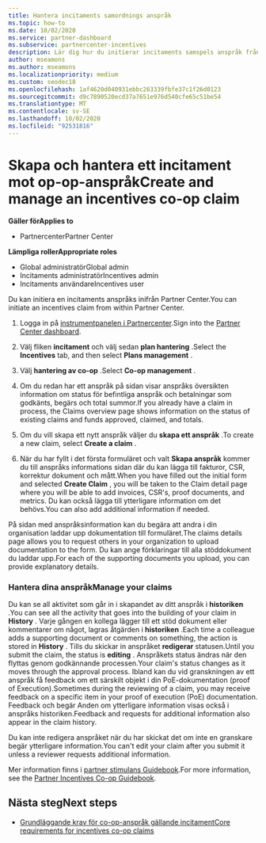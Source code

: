 ```yaml
---
title: Hantera incitaments samordnings anspråk
ms.topic: how-to
ms.date: 10/02/2020
ms.service: partner-dashboard
ms.subservice: partnercenter-incentives
description: Lär dig hur du initierar incitaments samspels anspråk från Partner Center. Du kan se all aktivitet som går in i skapandet av ditt anspråk i historiken.
author: mseamons
ms.author: mseamons
ms.localizationpriority: medium
ms.custom: seodec18
ms.openlocfilehash: 1af4620d040931ebbc263339fbfe37c1f26d0123
ms.sourcegitcommit: d9c7890520ecd37a7651e976d540cfe65c51be54
ms.translationtype: MT
ms.contentlocale: sv-SE
ms.lasthandoff: 10/02/2020
ms.locfileid: "92531816"
---
```

# <a name="create-and-manage-an-incentives-co-op-claim"></a><span data-ttu-id="82871-104">Skapa och hantera ett incitament mot op-op-anspråk</span><span class="sxs-lookup"><span data-stu-id="82871-104">Create and manage an incentives co-op claim</span></span>

<span data-ttu-id="82871-105">**Gäller för**</span><span class="sxs-lookup"><span data-stu-id="82871-105">**Applies to**</span></span>

- <span data-ttu-id="82871-106">Partnercenter</span><span class="sxs-lookup"><span data-stu-id="82871-106">Partner Center</span></span>

<span data-ttu-id="82871-107">**Lämpliga roller**</span><span class="sxs-lookup"><span data-stu-id="82871-107">**Appropriate roles**</span></span>

- <span data-ttu-id="82871-108">Global administratör</span><span class="sxs-lookup"><span data-stu-id="82871-108">Global admin</span></span>
- <span data-ttu-id="82871-109">Incitaments administratör</span><span class="sxs-lookup"><span data-stu-id="82871-109">Incentives admin</span></span>
- <span data-ttu-id="82871-110">Incitaments användare</span><span class="sxs-lookup"><span data-stu-id="82871-110">Incentives user</span></span>

<span data-ttu-id="82871-111">Du kan initiera en incitaments anspråks inifrån Partner Center.</span><span class="sxs-lookup"><span data-stu-id="82871-111">You can initiate an incentives claim from within Partner Center.</span></span>

1. <span data-ttu-id="82871-112">Logga in på [instrumentpanelen i Partnercenter](https://partner.microsoft.com/dashboard/).</span><span class="sxs-lookup"><span data-stu-id="82871-112">Sign into the [Partner Center dashboard](https://partner.microsoft.com/dashboard/).</span></span>

2. <span data-ttu-id="82871-113">Välj fliken **incitament** och välj sedan **plan hantering** .</span><span class="sxs-lookup"><span data-stu-id="82871-113">Select the **Incentives** tab, and then select **Plans management** .</span></span>

3. <span data-ttu-id="82871-114">Välj **hantering av co-op** .</span><span class="sxs-lookup"><span data-stu-id="82871-114">Select **Co-op management** .</span></span>

4. <span data-ttu-id="82871-115">Om du redan har ett anspråk på sidan visar anspråks översikten information om status för befintliga anspråk och betalningar som godkänts, begärs och total summor.</span><span class="sxs-lookup"><span data-stu-id="82871-115">If you already have a claim in process, the Claims overview page shows information on the status of existing claims and funds approved, claimed, and totals.</span></span>

5. <span data-ttu-id="82871-116">Om du vill skapa ett nytt anspråk väljer du **skapa ett anspråk** .</span><span class="sxs-lookup"><span data-stu-id="82871-116">To create a new claim, select **Create a claim** .</span></span>

6. <span data-ttu-id="82871-117">När du har fyllt i det första formuläret och valt **Skapa anspråk** kommer du till anspråks informations sidan där du kan lägga till fakturor, CSR, korrektur dokument och mått.</span><span class="sxs-lookup"><span data-stu-id="82871-117">When you have filled out the initial form and selected **Create Claim** , you will be taken to the Claim detail page where you will be able to add invoices, CSR's, proof documents, and metrics.</span></span> <span data-ttu-id="82871-118">Du kan också lägga till ytterligare information om det behövs.</span><span class="sxs-lookup"><span data-stu-id="82871-118">You can also add additional information if needed.</span></span>

<span data-ttu-id="82871-119">På sidan med anspråksinformation kan du begära att andra i din organisation laddar upp dokumentation till formuläret.</span><span class="sxs-lookup"><span data-stu-id="82871-119">The claims details page allows you to request others in your organization to upload documentation to the form.</span></span> <span data-ttu-id="82871-120">Du kan ange förklaringar till alla stöddokument du laddar upp.</span><span class="sxs-lookup"><span data-stu-id="82871-120">For each of the supporting documents you upload, you can provide explanatory details.</span></span> 

### <a name="manage-your-claims"></a><span data-ttu-id="82871-121">Hantera dina anspråk</span><span class="sxs-lookup"><span data-stu-id="82871-121">Manage your claims</span></span>

<span data-ttu-id="82871-122">Du kan se all aktivitet som går in i skapandet av ditt anspråk i **historiken** .</span><span class="sxs-lookup"><span data-stu-id="82871-122">You can see all the activity that goes into the building of your claim in **History** .</span></span> <span data-ttu-id="82871-123">Varje gången en kollega lägger till ett stöd dokument eller kommentarer om något, lagras åtgärden i **historiken** .</span><span class="sxs-lookup"><span data-stu-id="82871-123">Each time a colleague adds a supporting document or comments on something, the action is stored in **History** .</span></span> <span data-ttu-id="82871-124">Tills du skickar in anspråket **redigerar** statusen.</span><span class="sxs-lookup"><span data-stu-id="82871-124">Until you submit the claim, the status is **editing** .</span></span> <span data-ttu-id="82871-125">Anspråkets status ändras när den flyttas genom godkännande processen.</span><span class="sxs-lookup"><span data-stu-id="82871-125">Your claim's status changes as it moves through the approval process.</span></span> <span data-ttu-id="82871-126">Ibland kan du vid granskningen av ett anspråk få feedback om ett särskilt objekt i din PoE-dokumentation (proof of Execution).</span><span class="sxs-lookup"><span data-stu-id="82871-126">Sometimes during the reviewing of a claim, you may receive feedback on a specific item in your proof of execution (PoE) documentation.</span></span> <span data-ttu-id="82871-127">Feedback och begär Anden om ytterligare information visas också i anspråks historiken.</span><span class="sxs-lookup"><span data-stu-id="82871-127">Feedback and requests for additional information also appear in the claim history.</span></span>

<span data-ttu-id="82871-128">Du kan inte redigera anspråket när du har skickat det om inte en granskare begär ytterligare information.</span><span class="sxs-lookup"><span data-stu-id="82871-128">You can't edit your claim after you submit it unless a reviewer requests additional information.</span></span>

<span data-ttu-id="82871-129">Mer information finns i [partner stimulans Guidebook](https://assetsprod.microsoft.com/co-op-guidebook.pdf).</span><span class="sxs-lookup"><span data-stu-id="82871-129">For more information, see the [Partner Incentives Co-op Guidebook](https://assetsprod.microsoft.com/co-op-guidebook.pdf).</span></span>

## <a name="next-steps"></a><span data-ttu-id="82871-130">Nästa steg</span><span class="sxs-lookup"><span data-stu-id="82871-130">Next steps</span></span>

- [<span data-ttu-id="82871-131">Grundläggande krav för co-op-anspråk gällande incitament</span><span class="sxs-lookup"><span data-stu-id="82871-131">Core requirements for incentives co-op claims</span></span>](core-requirements.md)
